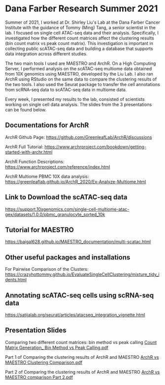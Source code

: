 # Dana Farber Research Summer 2021

Summer of 2021, I worked at Dr. Shirley Liu's Lab at the Dana Farber Cancer Institute with the guidance of Tommy (Ming) Tang, a senior scientist in the lab. I focused on single cell ATAC-seq data and their analysis. Specifically, I investigated how the different count matrices affect the clustering results (bin count matrix vs peak count matrix). This investigation is important in collecting public scATAC-seq data and building a database that supports data integration across different studies. 

The two main tools I used are MAESTRO and ArchR. On a High Computing Server, I performed analysis on the scATAC-seq multiome data obtained from 10X genomics using MAESTRO, developed by the Liu Lab. I also ran ArchR using RStudio on the same data to compare the clustering results of the two tools. I also used the Seurat package to transfer the cell annotations from scRNA-seq data to scATAC-seq data in multiome data. 

Every week, I presented my results to the lab, consisted of scientists working on single cell data analysis. The slides from the 3 presentations can be found below.

## Documentations for ArchR

ArchR Github Page: https://github.com/GreenleafLab/ArchR/discussions

ArchR Full Tutorial: https://www.archrproject.com/bookdown/getting-started-with-archr.html

ArchR Function Descriptions: https://www.archrproject.com/reference/index.html

ArchR Multiome PBMC 10X data analysis: https://greenleaflab.github.io/ArchR_2020/Ex-Analyze-Multiome.html

## Link to Download the scATAC-seq data
https://support.10xgenomics.com/single-cell-multiome-atac-gex/datasets/1.0.0/pbmc_granulocyte_sorted_10k

## Tutorial for MAESTRO
https://baigal628.github.io/MAESTRO_documentation/multi-scatac.html

## Other useful packages and installations
For Pairwise Comparison of the Clusters: https://crazyhottommy.github.io/EvaluateSingleCellClustering/mixture_tidy_idents.html

## Annotating scATAC-seq cells using scRNA-seq data
https://satijalab.org/seurat/articles/atacseq_integration_vignette.html

## Presentation Slides

Comparing two different count matrices: bin method vs peak calling
[Count Matrix Generation_ Bin Method vs Peak Calling.pdf](https://github.com/janekim319/dana-farber-research/files/6978313/Count.Matrix.Generation_.Bin.Method.vs.Peak.Calling.pdf)

Part 1 of Comparing the clustering results of ArchR and MAESTRO
[ArchR vs MAESTRO Clustering Comparison.pdf](https://github.com/janekim319/dana-farber-research/files/6978318/ArchR.vs.MAESTRO.Clustering.Comparison.pdf)


Part 2 of Comparing the clustering results of ArchR and MAESTRO
[ArchR vs MAESTRO comparison Part 2.pdf](https://github.com/janekim319/dana-farber-research/files/6978317/ArchR.vs.MAESTRO.comparison.Part.2.pdf)




